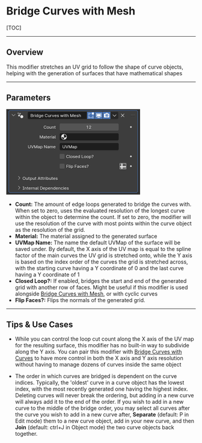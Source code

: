 # Bridge Curves with Mesh

[TOC]

---

## Overview
This modifier stretches an UV grid to follow the shape of curve objects, helping with the generation of surfaces that have mathematical shapes

---

## Parameters
![Parameters](params/bridge_curves_with_mesh.PNG)

* **Count:** The amount of edge loops generated to bridge the curves with. When set to zero, uses the evaluated resolution of the longest curve within the object to determine the count. If set to zero, the modifier will use the resolution of the curve with most points within the curve object as the resolution of the grid.
* **Material:** The material assigned to the generated surface
* **UVMap Name:** The name the default UVMap of the surface will be saved under. By default, the X axis of the UV map is equal to the spline factor of the main curves the UV grid is stretched onto, while the Y axis is based on the index order of the curves the grid is stretched across, with the starting curve having a Y coordinate of 0 and the last curve having a Y coordinate of 1
* **Closed Loop?:** If enabled, bridges the start and end of the generated grid with another row of faces. Might be useful if this modifier is used alongside [Bridge Curves with Mesh](../curve_generation/bridge_curves_with_curves.md), or with cyclic curves
* **Flip Faces?:** Flips the normals of the generated grid. 

---

## Tips & Use Cases

* While you can control the loop cut count along the X axis of the UV map for the resulting surface, this modifier has no built-in way to subdivide along the Y axis.
You can pair this modifier with [Bridge Curves with Curves](../curve_generation/bridge_curves_with_curves.md) to have more control in both the X axis and Y axis resolution without having to manage dozens of curves inside the same object

* The order in which curves are bridged is dependent on the curve indices. Typically, the 'oldest' curve in a curve object has the lowest index, with the most recently generated one having the highest index. Deleting curves will never break the ordering, but adding in a new curve will always add it to the end of the order. If you wish to add in a new curve to the middle of the bridge order, you may select all curves after the curve you wish to add in a new curve after, **Separate** (default: P in Edit mode) them to a new curve object, add in your new curve, and then **Join** (default: ctrl+J in Object mode) the two curve objects back together.

